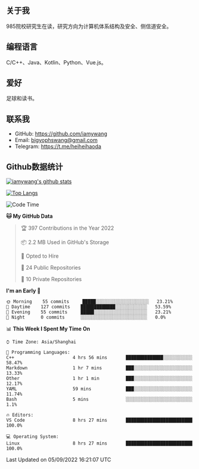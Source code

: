 ## 关于我

985院校研究生在读，研究方向为计算机体系结构及安全、侧信道安全。

## 编程语言

C/C++、Java、Kotlin、Python、Vue.js。

## 爱好

足球和读书。

## 联系我

- GitHub: https://github.com/iamywang
- Email: bigyophswang@gmail.com
- Telegram: https://t.me/heiheihaoda

## Github数据统计

[![iamywang's github stats](https://github-readme-stats.vercel.app/api?username=iamywang&count_private=true&show_icons=true)]()

[![Top Langs](https://github-readme-stats.vercel.app/api/top-langs/?username=iamywang&layout=compact)]()

<!--START_SECTION:waka-->
![Code Time](http://img.shields.io/badge/Code%20Time-527%20hrs%202%20mins-blue)

**🐱 My GitHub Data** 

> 🏆 397 Contributions in the Year 2022
 > 
> 📦 2.2 MB Used in GitHub's Storage 
 > 
> 💼 Opted to Hire
 > 
> 📜 24 Public Repositories 
 > 
> 🔑 10 Private Repositories  
 > 
**I'm an Early 🐤** 

```text
🌞 Morning    55 commits     █████░░░░░░░░░░░░░░░░░░░░   23.21% 
🌆 Daytime    127 commits    █████████████░░░░░░░░░░░░   53.59% 
🌃 Evening    55 commits     █████░░░░░░░░░░░░░░░░░░░░   23.21% 
🌙 Night      0 commits      ░░░░░░░░░░░░░░░░░░░░░░░░░   0.0%

```


📊 **This Week I Spent My Time On** 

```text
⌚︎ Time Zone: Asia/Shanghai

💬 Programming Languages: 
C++                      4 hrs 56 mins       ██████████████░░░░░░░░░░░   58.47% 
Markdown                 1 hr 7 mins         ███░░░░░░░░░░░░░░░░░░░░░░   13.33% 
Other                    1 hr 1 min          ███░░░░░░░░░░░░░░░░░░░░░░   12.17% 
YAML                     59 mins             ███░░░░░░░░░░░░░░░░░░░░░░   11.74% 
Bash                     5 mins              ░░░░░░░░░░░░░░░░░░░░░░░░░   1.1%

🔥 Editors: 
VS Code                  8 hrs 27 mins       █████████████████████████   100.0%

💻 Operating System: 
Linux                    8 hrs 27 mins       █████████████████████████   100.0%

```


 Last Updated on 05/09/2022 16:21:07 UTC
<!--END_SECTION:waka-->
